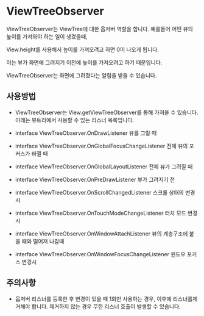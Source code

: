 # ViewTreeObserver

ViewTreeObserver는 ViewTree에 대한 옵저버 역할을 합니다. 예를들어 어떤 뷰의 높이를 가져와야 하는 일이 생겼을때,

View.height를 사용해서 높이를 가져오려고 하면 0이 나오게 됩니다.

이는 뷰가 화면에 그려지기 이전에 높이를 가져오려고 하기 때문입니다.

ViewTreeObserver는 화면에 그려졌다는 알림을 받을 수 있습니다.

## 사용방법

- ViewTreeObserver는 View.getViewTreeObserver를 통해 가져올 수 있습니다. 아래는 뷰트리에서 사용할 수 있는 리스너 목록입니다.

- interface ViewTreeObserver.OnDrawListener 뷰를 그릴 때

- interface ViewTreeObserver.OnGlobalFocusChangeListener 전체 뷰의 포커스가 바뀔 때

- interface ViewTreeObserver.OnGlobalLayoutListener 전체 뷰가 그려질 때

- interface ViewTreeObserver.OnPreDrawListener 뷰가 그려지기 전

- interface ViewTreeObserver.OnScrollChangedListener 스크롤 상태의 변경시

- interface ViewTreeObserver.OnTouchModeChangeListener 터치 모드 변경시

- interface ViewTreeObserver.OnWindowAttachListener 뷰의 계층구조에 붙을 때와 떨어져 나갈때

- interface ViewTreeObserver.OnWindowFocusChangeListener 윈도우 포커스 변경시

## 주의사항

- 옵저버 리스너를 등록한 후 변경이 있을 때 1회만 사용하는 경우, 이후에 리스너를제거해야 합니다. 제거하지 않는 경우 무한 리스너 호출이 발생할 수 있습니다.
